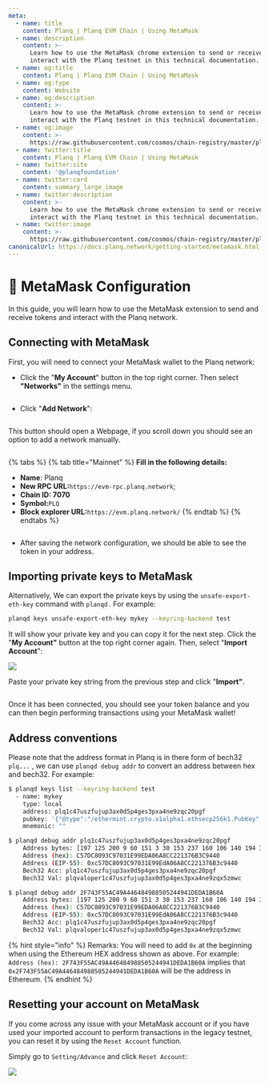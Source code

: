 ```yaml
---
meta:
  - name: title
    content: Planq | Planq EVM Chain | Using MetaMask
  - name: description
    content: >-
      Learn how to use the MetaMask chrome extension to send or receive and
      interact with the Planq testnet in this technical documentation.
  - name: og:title
    content: Planq | Planq EVM Chain | Using MetaMask
  - name: og:type
    content: Website
  - name: og:description
    content: >-
      Learn how to use the MetaMask chrome extension to send or receive and
      interact with the Planq testnet in this technical documentation.
  - name: og:image
    content: >-
      https://raw.githubusercontent.com/cosmos/chain-registry/master/planq/images/planq.png
  - name: twitter:title
    content: Planq | Planq EVM Chain | Using MetaMask
  - name: twitter:site
    content: '@planqfoundation'
  - name: twitter:card
    content: summary_large_image
  - name: twitter:description
    content: >-
      Learn how to use the MetaMask chrome extension to send or receive and
      interact with the Planq testnet in this technical documentation.
  - name: twitter:image
    content: >-
      https://raw.githubusercontent.com/cosmos/chain-registry/master/planq/images/planq.png
canonicalUrl: https://docs.planq.network/getting-started/metamask.html
---
```


# 🦊 MetaMask Configuration

In this guide, you will learn how to use the MetaMask extension to send and receive tokens and interact with the Planq network.

## Connecting with MetaMask

First, you will need to connect your MetaMask wallet to the Planq network:

* Click the "**My Account**" button in the top right corner. Then select **"Networks"** in the settings menu.

<figure><img src="../.gitbook/assets/image (1) (1) (1).png" alt=""><figcaption></figcaption></figure>

* Click "**Add Network**":

<figure><img src="../.gitbook/assets/image (2) (1) (1).png" alt=""><figcaption></figcaption></figure>

This button should open a Webpage, if you scroll down you should see an option to add a network manually.

<figure><img src="../.gitbook/assets/image (4) (1) (1).png" alt=""><figcaption></figcaption></figure>

{% tabs %}
{% tab title="Mainnet" %}
**Fill in the following details:**

* **Name**: Planq
* **New RPC URL:**`https://evm-rpc.planq.network`;
* **Chain ID: 7070**
* **Symbol:**`PLQ`
* **Block explorer URL:**`https://evm.planq.network/`
{% endtab %}
{% endtabs %}

<figure><img src="../.gitbook/assets/image (6) (1).png" alt=""><figcaption></figcaption></figure>

* After saving the network configuration, we should be able to see the token in your address.

## Importing private keys to MetaMask

Alternatively, We can export the private keys by using the `unsafe-export-eth-key` command with `planqd.` For example:

```bash
planqd keys unsafe-export-eth-key mykey --keyring-backend test
```

It will show your private key and you can copy it for the next step. Click the "**My Account"** button at the top right corner again. Then, select "**Import Account**":

![](../.gitbook/assets/4.png)

Paste your private key string from the previous step and click "**Import"**.

<figure><img src="../.gitbook/assets/image (7) (1).png" alt=""><figcaption></figcaption></figure>

Once it has been connected, you should see your token balance and you can then begin performing transactions using your MetaMask wallet!

## Address conventions

Please note that the address format in Planq is in there form of bech32 `plq...` , we can use `planqd debug addr` to convert an address between hex and bech32. For example:

```bash
$ planqd keys list --keyring-backend test
  - name: mykey
    type: local
    address: plq1c47uszfujup3ax0d5p4ges3pxa4ne9zqc20pgf
    pubkey: '{"@type":"/ethermint.crypto.v1alpha1.ethsecp256k1.PubKey","key":"A4KKhRCbnMr3mSqBfeeMPp3svRlPhnKlmxh6MmZ+AoR5"}'
    mnemonic: ""

$ planqd debug addr plq1c47uszfujup3ax0d5p4ges3pxa4ne9zqc20pgf
    Address bytes: [197 125 200 9 60 151 3 30 153 237 160 106 140 194 33 55 107 60 148 64]
    Address (hex): C57DC8093C97031E99EDA06A8CC221376B3C9440
    Address (EIP-55): 0xc57DC8093C97031E99EdA06A8CC221376B3c9440
    Bech32 Acc: plq1c47uszfujup3ax0d5p4ges3pxa4ne9zqc20pgf
    Bech32 Val: plqvaloper1c47uszfujup3ax0d5p4ges3pxa4ne9zqx5zmwc

$ planqd debug addr 2F743F55AC49A446484988505244941DEDA1B60A
    Address bytes: [197 125 200 9 60 151 3 30 153 237 160 106 140 194 33 55 107 60 148 64]
    Address (hex): C57DC8093C97031E99EDA06A8CC221376B3C9440
    Address (EIP-55): 0xc57DC8093C97031E99EdA06A8CC221376B3c9440
    Bech32 Acc: plq1c47uszfujup3ax0d5p4ges3pxa4ne9zqc20pgf
    Bech32 Val: plqvaloper1c47uszfujup3ax0d5p4ges3pxa4ne9zqx5zmwc
```

{% hint style="info" %}
Remarks: You will need to add `0x` at the beginning when using the Ethereum HEX address shown as above. For example: `Address (hex): 2F743F55AC49A446484988505244941DEDA1B60A` implies that `0x2F743F55AC49A446484988505244941DEDA1B60A` will be the address in Ethereum.
{% endhint %}

## Resetting your account on MetaMask

If you come across any issue with your MetaMask account or if you have used your imported account to perform transactions in the legacy testnet, you can reset it by using the `Reset Account` function.

Simply go to `Setting/Advance` and click `Reset Account`:

![](../.gitbook/assets/Metamask-reset.png)
